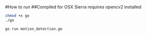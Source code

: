 #How to run
##Compiled for OSX Sierra 
requires opencv2 installed
```bash
chmod +x go
./go 
```

```bash
go run motion_detection.go
```
## 
